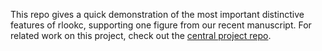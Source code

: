 This repo gives a quick demonstration of the most important distinctive features of rlookc, supporting one figure from our recent manuscript. For related work on this project, check out the [central project repo](https://github.com/ekernf01/knockoffs_paper).



